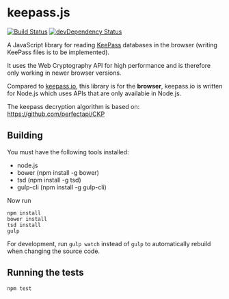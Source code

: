 # keepass.js

[![Build Status](https://travis-ci.org/ulich/keepass.js.svg?branch=master)](https://travis-ci.org/ulich/keepass.js) [![devDependency Status](https://david-dm.org/ulich/keepass.js/dev-status.svg)](https://david-dm.org/ulich/keepass.js#info=devDependencies)

A JavaScript library for reading <a href="http://keepass.info/" target="_blank">KeePass</a> databases in the browser (writing KeePass files is to be implemented).

It uses the Web Cryptography API for high performance and is therefore only working in newer browser versions.

Compared to <a href="https://github.com/NeoXiD/" target="_blank">keepass.io</a>, this library is for the **browser**, keepass.io is written for Node.js which uses APIs that are only availabie in Node.js.

The keepass decryption algorithm is based on: https://github.com/perfectapi/CKP

## Building

You must have the following tools installed:

- node.js
- bower (npm install -g bower)
- tsd (npm install -g tsd)
- gulp-cli (npm install -g gulp-cli)

Now run
```
npm install
bower install
tsd install
gulp
```

For development, run `gulp watch` instead of `gulp` to automatically rebuild when changing the source code.


## Running the tests

```
npm test
```
